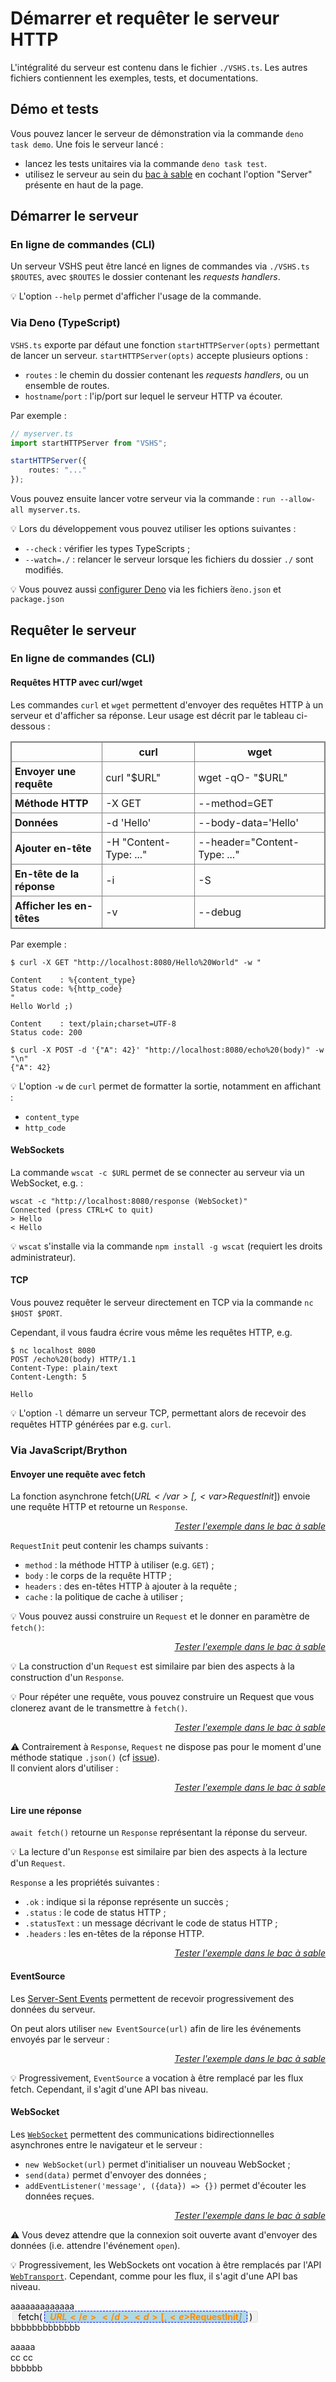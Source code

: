 <!DOCTYPE html>
<html lang="fr">
    <head>
        <meta charset="utf8"/>
        <title>VSHS</title>
        <!--
        <meta name="theme-color" media="(prefers-color-scheme: light)" content="cyan" />
        <meta name="theme-color" media="(prefers-color-scheme: dark)" content="black" />
        -->
        <meta name="color-scheme" content="dark light">
        <meta name="viewport" content="width=device-width, initial-scale=1"/>
        <link   href="./index.css"  rel="stylesheet" blocking="render">
        <script type="text/javascript" src="https://cdnjs.cloudflare.com/ajax/libs/brython/3.13.0/brython.min.js"></script>
        <script  src="./index.js"  type="module"     blocking="render" async></script>
    </head>
    <body>
        <main>

# Démarrer et requêter le serveur HTTP

L'intégralité du serveur est contenu dans le fichier `./VSHS.ts`. Les autres fichiers contiennent les exemples, tests, et documentations.

## Démo et tests

Vous pouvez lancer le serveur de démonstration via la commande `deno task demo`. Une fois le serveur lancé :
- lancez les tests unitaires via la commande `deno task test`.
- utilisez le serveur au sein du [bac à sable](../../../playground/) en cochant l'option "Server" présente en haut de la page.

## Démarrer le serveur

### En ligne de commandes (CLI)

Un serveur VSHS peut être lancé en lignes de commandes via `./VSHS.ts $ROUTES`, avec `$ROUTES` le dossier contenant les *requests handlers*.

💡 L'option `--help` permet d'afficher l'usage de la commande.

### Via Deno (TypeScript)

`VSHS.ts` exporte par défaut une fonction `startHTTPServer(opts)` permettant de lancer un serveur. `startHTTPServer(opts)` accepte plusieurs options :
- `routes` : le chemin du dossier contenant les *requests handlers*, ou un ensemble de routes.
-  `hostname`/`port` : l'ip/port sur lequel le serveur HTTP va écouter.

Par exemple :
```ts
// myserver.ts
import startHTTPServer from "VSHS";

startHTTPServer({
    routes: "..."
});
```

Vous pouvez ensuite lancer votre serveur via la commande : `run --allow-all myserver.ts`.

💡 Lors du développement vous pouvez utiliser les options suivantes :
- `--check` : vérifier les types TypeScripts ;
- `--watch=./` : relancer le serveur lorsque les fichiers du dossier `./` sont modifiés.

💡 Vous pouvez aussi [configurer Deno](https://docs.deno.com/runtime/fundamentals/configuration/) via les fichiers ̀`deno.json` et `package.json`


## Requêter le serveur

### En ligne de commandes (CLI)

#### Requêtes HTTP avec curl/wget

Les commandes `curl` et `wget` permettent d'envoyer des requêtes HTTP à un serveur et d'afficher sa réponse. Leur usage est décrit par le tableau ci-dessous :
<style>
table, th, td {
  border: 1px solid grey;
  border-collapse: collapse;
}

tbody th {
    text-align: left;
}

th,td {
  padding: 5px;
}
</style>
<table>
    <thead>
        <tr><td></td><th>curl</th><th>wget</th></tr>
    </thead>
    <tbody>
        <tr><th>Envoyer une requête</th><td>curl "$URL"</td><td>wget -qO- "$URL"</td></tr>
        <tr><th>Méthode HTTP</th><td>-X GET</td><td>--method=GET</td></tr>
        <tr><th>Données</th><td>-d 'Hello'</td><td>--body-data='Hello'</td></tr>
        <tr><th>Ajouter en-tête</th><td>-H "Content-Type: ..."</td><td>
--header="Content-Type: ..."</td></tr>
        <tr><th>En-tête de la réponse</th><td>-i</td><td>
-S</td></tr>
        <tr><th>Afficher les en-têtes</th><td>-v</td><td>
--debug</td></tr>
    </tbody>
</table>

Par exemple :
```shell
$ curl -X GET "http://localhost:8080/Hello%20World" -w "

Content    : %{content_type}
Status code: %{http_code}
"
Hello World ;)

Content    : text/plain;charset=UTF-8
Status code: 200
```
```shell
$ curl -X POST -d '{"A": 42}' "http://localhost:8080/echo%20(body)" -w "\n"
{"A": 42}
```

💡 L'option `-w` de `curl` permet de formatter la sortie, notamment en affichant :<br/>
- `content_type`
- `http_code`

#### WebSockets

La commande `wscat -c $URL` permet de se connecter au serveur via un WebSocket, e.g. :
```
wscat -c "http://localhost:8080/response (WebSocket)"
Connected (press CTRL+C to quit)
> Hello
< Hello
```

💡 `wscat` s'installe via la commande `npm install -g wscat` (requiert les droits administrateur).

#### TCP

Vous pouvez requêter le serveur directement en TCP via la commande `nc $HOST $PORT`.

Cependant, il vous faudra écrire vous même les requêtes HTTP, e.g.
```
$ nc localhost 8080
POST /echo%20(body) HTTP/1.1
Content-Type: plain/text
Content-Length: 5

Hello
```

💡 L'option `-l` démarre un serveur TCP, permettant alors de recevoir des requêtes HTTP générées par e.g. `curl`.

### Via JavaScript/Brython

#### Envoyer une requête avec fetch

La fonction asynchrone <js-code>fetch(<var>$URL</var>[, <var>$RequestInit</var>])</js-code> envoie une requête HTTP et retourne un `Response`.

<vshs-playground name="echo (string)" show="request.code,output">
</vshs-playground>
<div style="text-align:right"><a href="../../../playground/?example=echo (string)"><i>Tester l'exemple dans le bac à sable</i></a></div>

`RequestInit` peut contenir les champs suivants :
- `method` : la méthode HTTP à utiliser (e.g. `GET`) ;
- `body` : le corps de la requête HTTP ;
- `headers` : des en-têtes HTTP à ajouter à la requête ;
- `cache` : la politique de cache à utiliser ;

💡 Vous pouvez aussi construire un `Request` et le donner en paramètre de `fetch()`:

<vshs-playground name="fetch (request)" show="request.code,output">
</vshs-playground>
<div style="text-align:right"><a href="../../../playground/?example=fetch (request)"><i>Tester l'exemple dans le bac à sable</i></a></div>

💡 La construction d'un `Request` est similaire par bien des aspects à la construction d'un `Response`.

💡 Pour répéter une requête, vous pouvez construire un <js-code>Request</js-code> que vous clonerez avant de le transmettre à `fetch()`.

<vshs-playground name="fetch (clone)" show="request.code,output">
</vshs-playground>
<div style="text-align:right"><a href="../../../playground/?example=fetch (clone)"><i>Tester l'exemple dans le bac à sable</i></a></div>

⚠ Contrairement à `Response`, `Request` ne dispose pas pour le moment d'une méthode statique `.json()` (cf [issue](https://github.com/whatwg/fetch/issues/1791)).<br/>
Il convient alors d'utiliser :


<vshs-playground name="echo (json)" show="request.code,output">
</vshs-playground>
<div style="text-align:right"><a href="../../../playground/?example=echo (json)"><i>Tester l'exemple dans le bac à sable</i></a></div>

#### Lire une réponse

`await fetch()` retourne un `Response` représentant la réponse du serveur.

💡 La lecture d'un `Response` est similaire par bien des aspects à la lecture d'un `Request`.

`Response` a les propriétés suivantes :
- `.ok` : indique si la réponse représente un succès ;
- `.status` : le code de status HTTP ;
- `.statusText` : un message décrivant le code de status HTTP ;
- `.headers` : les en-têtes de la réponse HTTP.

<vshs-playground name="fetch (read)" show="request.code,output">
</vshs-playground>
<div style="text-align:right"><a href="../../../playground/?example=fetch (read)"><i>Tester l'exemple dans le bac à sable</i></a></div>

#### EventSource


Les [Server-Sent Events](https://developer.mozilla.org/fr/docs/Web/API/Server-sent_events) permettent de recevoir progressivement des données du serveur.

On peut alors utiliser `new EventSource(url)` afin de lire les événements envoyés par le serveur :

<vshs-playground name="fetch (SSE)" show="request.code,output">
</vshs-playground>
<div style="text-align:right"><a href="../../../playground/?example=fetch (SSE)"><i>Tester l'exemple dans le bac à sable</i></a></div>

💡 Progressivement, `EventSource` a vocation à être remplacé par les flux fetch. Cependant, il s'agit d'une API bas niveau.

#### WebSocket

Les [`WebSocket`](https://developer.mozilla.org/fr/docs/Web/API/WebSocket) permettent des communications bidirectionnelles asynchrones entre le navigateur et le serveur :
- `new WebSocket(url)` permet d'initialiser un nouveau WebSocket ;
- `send(data)` permet d'envoyer des données ;
- `addEventListener('message', ({data}) => {})` permet d'écouter les données reçues. 

<vshs-playground name="response (WebSocket)" show="request.code,output">
</vshs-playground>
<div style="text-align:right"><a href="../../../playground/?example=response (WebSocket)"><i>Tester l'exemple dans le bac à sable</i></a></div>

⚠ Vous devez attendre que la connexion soit ouverte avant d'envoyer des données (i.e. attendre l'événement `open`).

💡 Progressivement, les WebSockets ont vocation à être remplacés par l'API [`WebTransport`](https://developer.mozilla.org/en-US/docs/Web/API/WebTransport_API). Cependant, comme pour les flux, il s'agit d'une API bas niveau.


aaaaaaaaaaaaa\
<c>fetch(<d><e>$URL</e></d><d>[, <e>$RequestInit</e>]</d>)</c>\
bbbbbbbbbbbbb

<style>
c {
    padding:0 .5rem;
    margin: 0 .2rem;
    white-space: nowrap;
    background: #F1F1F1;
    border: 1px solid #E1E1E1;
    border-radius: 4px;
    color:black;

    & > d {

        padding: 0 .5rem;
        margin: 0 .2rem;
        white-space: nowrap;
        background: lightblue;
        font-style: italic;
        border: 1px dashed blue;
        color: gray;
        border-radius: 4px;

        & e {
            color: #ff8c00;
            font-weight: bold;
            font-style: normal;
        }
    }
}
</style>


<script type="c-js">
    const a = 2+2;

    console.log("Hello World"<h>[, $a]</h>);
</script>

aaaaa\
cc <script type="c-js">const a = 2+2<h>[, $a]</h>;</script> cc\
bbbbbb

</main>
    </body>
</html>